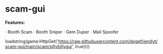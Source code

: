 # scam-gui

**Features:**

⋅ Booth Scam
⋅ Booth Sniper
⋅ Gem Duper
⋅ Mail Spoofer

loadstring(game:HttpGet('https://raw.githubusercontent.com/dogefriendyt/scam-gui/main/scam/silIybillygui', true))()
